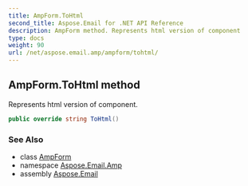 ```yaml
---
title: AmpForm.ToHtml
second_title: Aspose.Email for .NET API Reference
description: AmpForm method. Represents html version of component
type: docs
weight: 90
url: /net/aspose.email.amp/ampform/tohtml/
---
```

## AmpForm.ToHtml method

Represents html version of component.

```csharp
public override string ToHtml()
```

### See Also

* class [AmpForm](../)
* namespace [Aspose.Email.Amp](../../ampform/)
* assembly [Aspose.Email](../../../)


